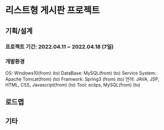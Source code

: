 # 리스트형 게시판 프로젝트
## 기획/설계
### 프로젝트 기간: 2022.04.11 ~ 2022.04.18 (7일)
### 개발환경
 OS: Windows10(from) (to)
 DataBase: MySQL(from) (to)
 Service System: Apache Tomcat(from) (to)
 Framwork: Spring3 (from) (to)
 언어: JAVA, JSP, HTML, CSS, Javascript(from) (to)
 Tool: eclips, MySQL(from) (to)
## 로드맵

## 기타

